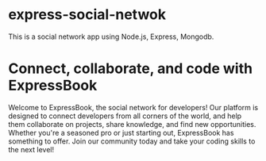 # express-social-netwok

This is a social network app using Node.js, Express, Mongodb.

# Connect, collaborate, and code with ExpressBook

Welcome to ExpressBook, the social network for developers! Our platform is designed to connect developers from all corners of the world, and help them collaborate on projects, share knowledge, and find new opportunities. Whether you're a seasoned pro or just starting out, ExpressBook has something to offer. Join our community today and take your coding skills to the next level!